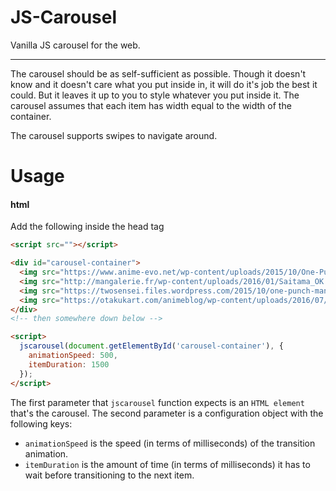 <!-- @format -->

# JS-Carousel

Vanilla JS carousel for the web.

---

The carousel should be as self-sufficient as possible. Though it doesn't know and it doesn't care what you put inside in, it will do it's job the best it could. But it leaves it up to you to style whatever you put inside it. The carousel assumes that each item has width equal to the width of the container.

The carousel supports swipes to navigate around.

# Usage

#### html

Add the following inside the head tag

```html
<script src=""></script>
```

```html
<div id="carousel-container">
  <img src="https://www.anime-evo.net/wp-content/uploads/2015/10/One-Punch-Man-01-03.jpg">
  <img src="http://mangalerie.fr/wp-content/uploads/2016/01/Saitama_OK.jpg">
  <img src="https://twosensei.files.wordpress.com/2015/10/one-punch-man-02-1080p-mkv_00005.png">
  <img src="https://otakukart.com/animeblog/wp-content/uploads/2016/07/One-Punch-Man-05-Large-03.jpg">
</div>
<!-- then somewhere down below -->

<script>
  jscarousel(document.getElementById('carousel-container'), {
    animationSpeed: 500,
    itemDuration: 1500
  });
</script>
```

The first parameter that `jscarousel` function expects is an `HTML element` that's the carousel. The second parameter is a configuration object with the following keys:

- `animationSpeed` is the speed (in terms of milliseconds) of the transition animation.
- `itemDuration` is the amount of time (in terms of milliseconds) it has to wait before transitioning to the next item.
